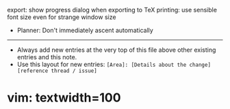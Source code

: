 export: show progress dialog when exporting to TeX
printing: use sensible font size even for strange window size
* Planner: Don't immediately ascent automatically

---
* Always add new entries at the very top of this file above other existing entries and this note.
* Use this layout for new entries: `[Area]: [Details about the change] [reference thread / issue]`
# vim: textwidth=100
